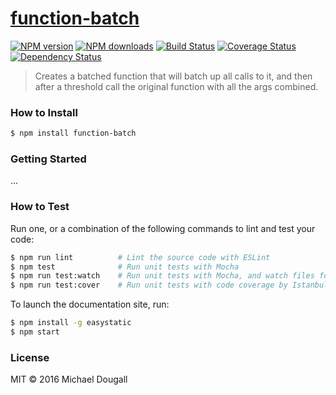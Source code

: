 # [function-batch](https://github.com/madou/function-batch)

[![NPM version](http://img.shields.io/npm/v/function-batch.svg?style=flat-square)](https://www.npmjs.com/package/function-batch)
[![NPM downloads](http://img.shields.io/npm/dm/function-batch.svg?style=flat-square)](https://www.npmjs.com/package/function-batch)
[![Build Status](http://img.shields.io/travis/madou/function-batch/master.svg?style=flat-square)](https://travis-ci.org/madou/function-batch)
[![Coverage Status](https://img.shields.io/coveralls/madou/function-batch.svg?style=flat-square)](https://coveralls.io/madou/function-batch)
[![Dependency Status](http://img.shields.io/david/madou/function-batch.svg?style=flat-square)](https://david-dm.org/madou/function-batch)

> Creates a batched function that will batch up all calls to it, and then after a threshold call the original function with all the args combined.

### How to Install

```sh
$ npm install function-batch
```

### Getting Started

...

### How to Test

Run one, or a combination of the following commands to lint and test your code:

```sh
$ npm run lint          # Lint the source code with ESLint
$ npm test              # Run unit tests with Mocha
$ npm run test:watch    # Run unit tests with Mocha, and watch files for changes
$ npm run test:cover    # Run unit tests with code coverage by Istanbul
```

To launch the documentation site, run:

```sh
$ npm install -g easystatic
$ npm start
```

### License

MIT © 2016 Michael Dougall
